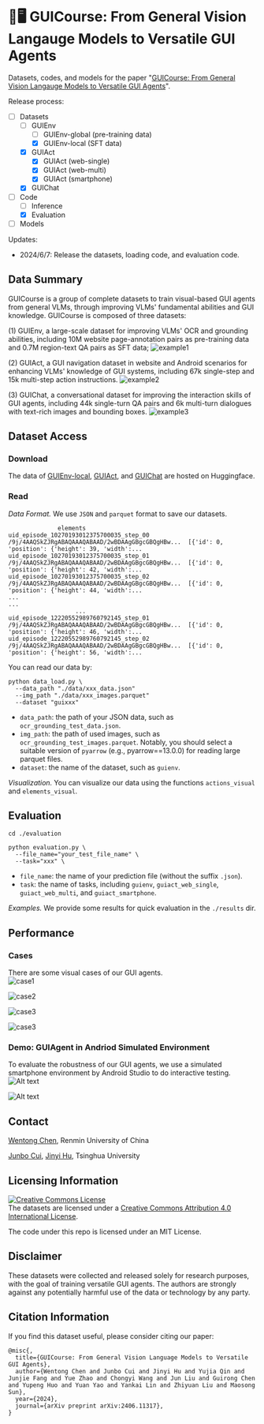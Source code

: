 # 📱🖥️ GUICourse: From General Vision Langauge Models to Versatile GUI Agents 

Datasets, codes, and models for the paper "[GUICourse: From General Vision Langauge Models to Versatile GUI Agents](https://arxiv.org/abs/2406.11317)".

Release process:
- [ ] Datasets
  - [ ] GUIEnv
    - [ ] GUIEnv-global (pre-training data)
    - [x] GUIEnv-local (SFT data)
  - [x] GUIAct
    - [x] GUIAct (web-single)
    - [x] GUIAct (web-multi)
    - [x] GUIAct (smartphone)
  - [x] GUIChat
- [ ] Code
  - [ ] Inference
  - [x] Evaluation
- [ ] Models

Updates:
- 2024/6/7: Release the datasets, loading code, and evaluation code.


## Data Summary

GUICourse is a group of complete datasets to train visual-based GUI agents from general VLMs, through improving VLMs' fundamental abilities and GUI knowledge. GUICourse is composed of three datasets: 

(1) GUIEnv, a large-scale dataset for improving VLMs' OCR and grounding abilities, including 10M website page-annotation pairs as pre-training data and 0.7M region-text QA pairs as SFT data; 
![example1](./assets/GUIEnv-example.svg)

(2) GUIAct, a GUI navigation dataset in website and Android scenarios for enhancing VLMs' knowledge of GUI systems, including 67k single-step and 15k multi-step action instructions. 
![example2](./assets/GUIAct-example.svg)

(3) GUIChat, a conversational dataset for improving the interaction skills of GUI agents, including 44k single-turn QA pairs and 6k multi-turn dialogues with text-rich images and bounding boxes.
![example3](./assets/GUIChat-example.svg)


## Dataset Access

### Download
The data of [GUIEnv-local](https://huggingface.co/datasets/yiye2023/GUIEnv), [GUIAct](https://huggingface.co/datasets/yiye2023/GUIAct), and [GUIChat](https://huggingface.co/datasets/yiye2023/GUIChat) are hosted on Huggingface.

### Read
*Data Format.* 
We use `JSON` and `parquet` format to save our datasets.
```
              elements
uid_episode_10270193012375700035_step_00  /9j/4AAQSkZJRgABAQAAAQABAAD/2wBDAAgGBgcGBQgHBw...  [{'id': 0, 'position': {'height': 39, 'width':...
uid_episode_10270193012375700035_step_01  /9j/4AAQSkZJRgABAQAAAQABAAD/2wBDAAgGBgcGBQgHBw...  [{'id': 0, 'position': {'height': 42, 'width':...
uid_episode_10270193012375700035_step_02  /9j/4AAQSkZJRgABAQAAAQABAAD/2wBDAAgGBgcGBQgHBw...  [{'id': 0, 'position': {'height': 44, 'width':...
...                                                                                     ...
                   ...
uid_episode_12220552989760792145_step_01  /9j/4AAQSkZJRgABAQAAAQABAAD/2wBDAAgGBgcGBQgHBw...  [{'id': 0, 'position': {'height': 46, 'width':...
uid_episode_12220552989760792145_step_02  /9j/4AAQSkZJRgABAQAAAQABAAD/2wBDAAgGBgcGBQgHBw...  [{'id': 0, 'position': {'height': 56, 'width':...
```
You can read our  data by:
```
python data_load.py \
  --data_path "./data/xxx_data.json"
  --img_path "./data/xxx_images.parquet"
  --dataset "guixxx"

```
- `data_path`: the path of your JSON data, such as `ocr_grounding_test_data.json`.
- `img_path`:  the path of used images, such as `ocr_grounding_test_images.parquet`. Notably, you should select a suitable version of `pyarrow` (e.g., pyarrow==13.0.0) for reading large parquet files.
- `dataset`: the name of the dataset, such as `guienv`.

*Visualization.*
You can visualize our data using the functions `actions_visual` and `elements_visual`.

## Evaluation

```
cd ./evaluation

python evaluation.py \
  --file_name="your_test_file_name" \
  --task="xxx" \
```
- `file_name`: the name of your prediction file (without the suffix `.json`).
- `task`: the name of tasks, including `guienv`, `guiact_web_single`, `guiact_web_multi`, and `guiact_smartphone`.

*Examples.* 
We provide some results for quick evaluation in the `./results` dir.

## Performance

### Cases
There are some visual cases of our GUI agents.  
![case1](./assets/act1.svg)

![case2](./assets/act2.svg)

![case3](./assets/act3.svg)

![case3](./assets/chat1.svg)

### Demo: GUIAgent in Andriod Simulated Environment
To evaluate the robustness of our GUI agents, we use a simulated smartphone environment by Android Studio to do interactive testing.
![Alt text](./assets/v1.2.gif)

![Alt text](./assets/v2.2.gif)

## Contact

[Wentong Chen](mailto:cwt_0139@ruc.edu.cn), Renmin University of China

[Junbo Cui](mailto:cuijb2000@gmail.com), [Jinyi Hu](mailto:hu-jy21@mails.tsinghua.edu.cn), Tsinghua University


## Licensing Information

<a rel="license" href="http://creativecommons.org/licenses/by/4.0/"><img alt="Creative Commons License" style="border-width:0" src="https://i.creativecommons.org/l/by/4.0/88x31.png" /></a><br />The datasets are licensed under a <a rel="license" href="http://creativecommons.org/licenses/by/4.0/">Creative Commons Attribution 4.0 International License</a>.

The code under this repo is licensed under an MIT License.

## Disclaimer

These datasets were collected and released solely for research purposes, with the goal of training versatile GUI agents. The authors are strongly against any potentially harmful use of the data or technology by any party. 

## Citation Information

If you find this dataset useful, please consider citing our paper:

```
@misc{,
  title={GUICourse: From General Vision Language Models to Versatile GUI Agents},
  author={Wentong Chen and Junbo Cui and Jinyi Hu and Yujia Qin and Junjie Fang and Yue Zhao and Chongyi Wang and Jun Liu and Guirong Chen and Yupeng Huo and Yuan Yao and Yankai Lin and Zhiyuan Liu and Maosong Sun},
  year={2024},
  journal={arXiv preprint arXiv:2406.11317},
}
```
